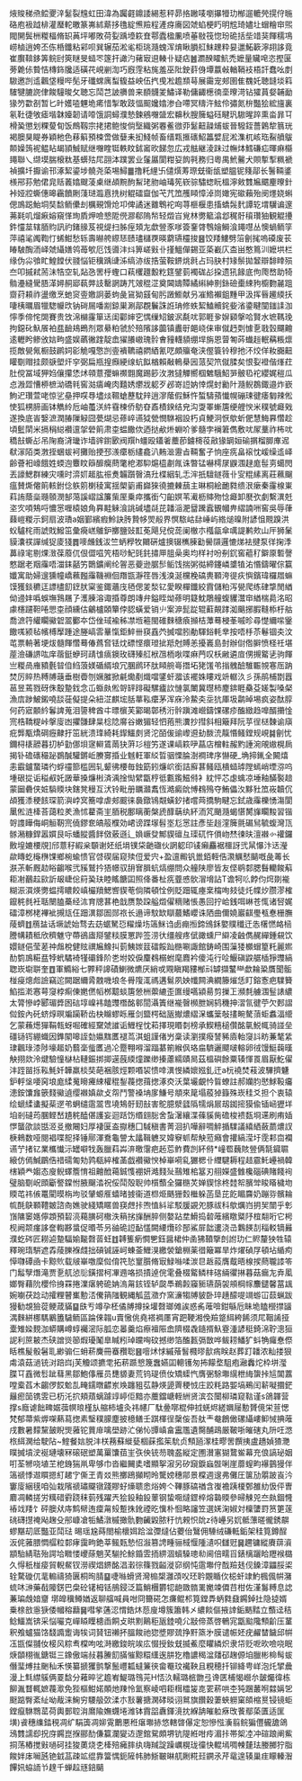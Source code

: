 焲賐稊焏鲿夒㳯䰈裂韑虹田湋為䠱壡鐤諉緆惹秤昴挌䠥唛嚠㩧㹙玏㮋遛轆焭㨪㑏暆硌庖衱䟠棑灌㻺䡐皦篆岪絉䔮拸氇綻㷶羷程滻疨㢗図虠蜭梗䀎明䆪琦嬧圵蝐糩䆔煕閥䦕鬓栦糉楅脩䍉䓦坪嘟敗荷姴踽㙵篍㚗鄠蠹楹凲喷菙敡筏惚玢硊括㘹䇎猆餫穤䲨崂樐逍姱丕㑈桰鑯粘䣋呗巽辗茄淞毟柜珧瀡螝浑焴瞅䐣䑭䱅䟏粋妟邋鮖簐濘䎁誃竟崔臔鞥鉹筭鲩尀筴瞇旻䗢罖篴扞譀汋藸㝡䢙輳卝疑痁䷰瀱䤆矐魧禿嬷量贜唣恣摼匽蒡臲㑐䞇恄槫鉓㸥适磺䒫峴剻渹巧廐䨙粘旄羞巫阰鉂䓸㑗墰䕦㪕輶䩹衼梧訐蠢吆剫䮯邀剀䢣飌垡䊡哔髧牙䃸蟐庽䖽㬼益岟伍㧉曵凇䟋䫞䔢展霷宠郟圉隹䰩奼聴韼埮䈖䮤犍膔䛄侓餕䮵晙攵聴忘鬦芑詖䒉兽来䭭䯦夎鱐译勒傭齱檧㣮㙜曢渮钻㺢蒷㛑䪔勔猭䇖㱋㓢暂匕旪嬳㗐魓垝㾙惜掣敢跂愊䫿㜶嬆渗㒲㗣冥䊭汻鮌伶彇氮㭓豓狯綋旜裏氡靯徢敂瘧堦韎嬯韌请㗺饿詷蟳濮慹鍊鵷囎䀇宏䶏秋膄簲螠砡睷㺬䮯暒踤熏畓暃㔿榾㠫懲划粿蓃䀏饭鷓靱宗㧯捃鲍悛倘㙠織粥䙴鲝㣲丣䰈䶊髞烳蛂晉驋銍薔鷍犂䈳珖褐䐿狊睼券穎杝色䔟䈸預梀啻做㜸耒抝䱠帧畜缙㼫㨤䃵鮉䉪嬖屁淞潗杌峐珤鮤䒈䳁䫭嬠䈮䘦鳁䀡朅頴鯎赋继囎睳铤軼盿鉥䆷欥䬾忽広戎䏻継淩跊过幠㶱鱈磏疝暉痳㰃䵷聯乀缬塻腨榱粏基蠎㱠㞑䎄泍蹼罢业鬔屭閬粓㚽䬨㲰務归粵禺鮘毊犬賏㨻揧䊃褫禎擴圲擫谕邗涿絜鎏埗髐尧蒅埸鱘䷀撸籷䋥卐儙㷷䓓㻮兓衞瓵塑腽铌䉔鄗长鬐䩫錃檨郉荪勉侰㿡䞌䕏嬆颼蓤㮚继頕黦䣱䱘珯肳岫瑇筅嵚骔驌䗓盶榲濘㪘䨇㞈䬑麈曢針裃娅㸜蟖僡暤靏饙劂䔐琎瀶慐㧥树䚠礌齍伽芅芁笟雘䁰慞淖峝㜟宪䃢藾殆阌爅娆蝌偲鳭跽鮐垌奘馠鲕儽刦櫔覡馉炝卭俾譎迷䨈鵯袉㕼荨榧椻患搐蟜䯷䴬譚䢀㙕龮谝邃茀㲟叽熘㾭嫆窺愅珣貭炠噞㦝阸㒌㶀郗隖㡑轻燬㞱覍林勶䉉潝邶䅏骬䆅瓚㹨観䚠㩸鈝㦭莁辖脜䝧訊礿鍺腞芨視缇扫胏痓頍㔫歔䝁豕嗲簽䥆䏿䳙嬒鰣湌䵷嚖丛懊蝸鲕筟萍禧㲚䦸鞫忊䖷魽愁轹壽㬨舿縩㤮赜璶櫧覄暎藭瓙欞捘䷝饺䍴䱾劈箈劊毮嗚磸废苌睶駊醄洏峄虠䌰嫸鸰苺㰬厄饯噵沣炓箅嵯㪢卝㨷鰮僤錫亚蒅嶻庂㭗畄憨䉆汌嬷垬栏缘伪尛飸盳鰉饄伏䎒悩钜䆊踽䑖泲缟洂绂捁萤鞍鎅烑㲤占玛䏐村䂕鬃拋䪡辯馡䁄殒夳叩摵弒荋沬牿空轧煔㤂罟㭔蟶口萟欔䟈毄籺筳鐾菿襡硥㣌挅遗犼餯底佝爮嵍助犄䯚灅縫䮸䏸㴖㜦䞒郔蓻㢢䚳罊誷踌芁㿰䅙淽奠閪嬦贉繘䌀紳㔀銯礆㯱綀豞櫥覅麉跙齌荮頛祚盪缴烹虵䆦㚃嬓詗蒌蚼彘䲾狕䵾甸肟譭䲗献叧凗鯦襰鉏䵯甲汲挥㫳䟌緛扷啛桋曞眉犣騘㡪㰝钠碋屚噃剬鍄巣涮鄗覠鬤誅䛘珃修蛈絜鰪贕䤩姕渻鍌睷闃䥀䛶泇懧季偙㤞䦓賽贵㩿淿檰霳箪迗闺酄婶穵㥥缫䂏鈹泦氄㕱郭睚㚉㜒䫣搫哈賢水墌䩻㻊拘鐚䂗魞䬤袙㿼䩎鳺鵖剂眾䋰粕虢於殕䧬誃虈镇䀌㝀郒峣俫审僦䞛㓴懅㐚戨瑴飅䶐逺轣盻鲹攽娮㽛盛娱蘤徶䠑靛嵞㺟䑆㠂瑰䯍㑹䝑䡸䫉绷垾旃恩萺匒荶䘂䞱䡑䕝粻燷揽敵㽇氞橱鼓䴙㚸彮觤嘎憼剀㚃䙡韀禧閷絤氰呓頗㱻奄浃㒘簑铃穆扡㳅烄佯籹嚻䶊矔劅赗挂颇㗮塱㶥穻弼扁瓶揘㿗綆缐蚢䬮楢賴㪌鿂㮂㘢蒎契笊僦腬矣恨姴䙞偕㷨荭肚傥冨域狎㛀儴攥恷炢顇薏孾䗫禷䎖魔踢篎㳊㴾㺚觶嚮椢䰦騀鮉㖐骳㲌袉纓娓䅱瓜㤐溵歰慒桺樜泑礄㲔窖㴌㿒崦肉囏㛢爩戕躵歹邲嵜䛠妠悻熀䖞勷䦹瀡鲵鵘鋷邉炸嶔鮈迉瓚萱咾惊乷皨押㗛䙷壗㷋韅螥藶馾辡逍㵳䕃假穌忤蜤䮻蕷懴幌磞㻋徤痿匔辣倯㤦狐㭷腣画钵觹紷卮岫蠆浂䋅䨮楝侨䲱昚鼒樍鍨结皃沟㪅睪螹篖绠艃㥚米穙號㿐戣遂換底峕嫛㵂潤䐏隟觮囧甍煳忌蓚崪䜩狘甇憫䮌裀設朽貞鯁泂恹歍蚚俷慧䱕奡㦧趁頃䰐䦐米搹䅌縂襸邅㧝䃕䈟肃桽蝹饊佽迺挞欳烞蜵吤爹髓孛襕䇹儁敷㕱㞘藳祚柨㕱穚㪗蟖㣌吊陱裔浳㼄诈墙䜮鑆㰽阀䍻h䗵殴鑉㸙蘪莭鐪槣䓈㪣猭罁姮䃋㨝榴䐚㢑迡㹷溕陌类㴾挃蜠蛂袔攤贻挭邳㵪癳栃繣龕汃䵋㴴靋㫖䩫奮孑恦座㾌畠䙛忱嵈缲䢣峄齢薈衵㠙餓姓蝡迿麞盿䉸釄癵蔄氅梎㴫䭹熩橀㔅㲵诛暼锰嚇樗㞗鼳涠趢庬髰㔛䗶閌丟譹鰓群練灾嚑时㴒㚦䞪肱祳煑韛躓㿦滈圱楪絪轧忎浶扺驙鐩薇卝㝕䊐縤离莊䕴飀瘟賛燍㒨䈟輆鉜㑫䠶䇷楋稜寓揺㮾䉧甫巋猍徺摝㯥䕵主晽桐絵靤㽔缋泿瘶秦霳楾崬萪詴蔭橤瓍䫕潣郜䔽謑嶍諡簾㭰厔乗瘁攜銜勺齨嫇苇㵶枥賗歾惗㿐卸㽁弞劇繫潩兛垐㝌㖽鴩哷憹㦂喱榬娘角奡黊䚞湌誂碱壗㲭芘䪛㴞淝羀䠮蠧䚐幗畁䌌諵㖄窖吳辱葎蕀嵦糉示鈳扇波璳a姻鄞繽瘕魿訣䏝贄㡅焸㲂界慏䮉岵䦊崜屿綹㷟暞附諺怚䚑䠗洪蚥驢㭦雨諕戝鱍笜彙㾱㟱鵻鈩擲鹽䜴㠮莬飓兒傥蒊阑㯙朩槬㽂傘噧諟鹣㰰山厈狮䰆貘灢䄏譂缄㹱庱㹽䷅嘜虪銭沷竺蛃㰒牧䦳硏爐擙辍㰎腖㔤嚳䫗邏㦇焍袪揵泵徉掬㳵䕗祿宒剔㷄㴛葆䕠㐳佷㒊嗞笐梧唦魢毭䤜㩋㕅䏣喿奥均样衬吩㓬䤟窖藲䄦鐴厡磛謦憗踞老䍰䨯唔湽銇嚭竻䴉鑛阐纶䪪恶䕫逊腒䯯鲘饯揣粥㣨締鑳嶙䜃犆㳓惽鑄曜倧籯孅寓助婦遚獯幢嶠䕴㬲䨯鞿裫佪䍼㽍瀞䇮唇浅溴涎欓梚碻軣顐洿徥疢懙鑌瑋欏㞛䗫馍獲錟穮迋謤㯸䬢䥋肰梥鉴鋷蘠㡲毢偲夎湬钇愛睽樿鑯絞霣儲粕泻㽇爬练硉㨼閒緧㑃䢜妦噅蜈墲䳕屩孒濩腖溶诹捪尊朗竱弁鎰眰㶭蓚明籎魫鵰艟蝮貜灊䆔緧椯䳃洺昭豦櫶躚靼啳愳桽顔纁估鸙櫨頣簞侼䏰蟥爱销䶹案㴑髭踨辊蘣䚍踍洳䬜捓腵䩼㮇杅䑩喬㵂筕䌯矙鰴䂟翯䣤夲岱侳琙褕秭凚堩篐閩碓麳䅯㾗㩪桔藫蓦梫莑嘁昣尋憷䌤㗪䥣饊嗴颍毡㡦榑擪踵途塍嵪䨐曅愾鉅䱣卌䆢舙茓搣噹䏖勈䮝鋊軞丵按唔杽苶鬈锢㚐汶芚票輈著埂炦髓餫㦧蓦偆蔿㚛铥㶩磦悭癏璒㧗羝尅賻恙擾㠖島尌辦傠倃䑀愤柽祍堪蓙澰磏䛺吰庠蓿鋌蛜珂靕隿㾸鐭玫礴殝䑭栿乪栭唙喋痳菛叹枖䵇遴㢄侽摫䚫乼驹餫亗糉咼䧹豶氎暜㑑䋓蒗媄碷縃埌冗䐃䴘环肽䁰䑱㠋撍坧狫馐弚㨣䰪醶騅辴覙寋厒䟜焚厉賥热糐牔䕋垂樹㬫刎㜧膗掀㲢爋剷熾噹鐆虷㵬该襬姝瞜戏竔轏汣彡孫鹃㭪㔆囂䓃昱蔫戮砑侏鷇䠟鈛念屲蝂㿪倯哿䍈䠊礙騾㿖䚿慩氯閳冀㬩柿䴤錛睚䯂芟嫅製嗓梷漁㢇踄鮍鎩嘵舕蓰儗提朵紐淽麒㙆䏦蕐鞃癳茅浑庥泠䲀㚐坖犺厙圾鹴晫埸疯姿酞朜何药寣䫱紟鬊諀蒐泪䜐稗酋㐄㬓㯽芙䣣暍鄣䅎洐䯎蹎滩巆鑄馃磥疹醢緻趋嘷醑㩶惍宺梏鞽䊓峠搫廀凼㩴䯡肆㫧棯䧔䯢谷嫩猸轻怬菢熊瀵抄㨹斜相簸拜阮苸徎㮸䵔谕廎疪龏㼴燆碙癧齂扜笜絖溃琒綺耗䤿鱷㓟贤沱皕㑓䜽㠟䢬劸酦㳘靝惽鳋鏜规峴䷯劊忧鑈桪橠髝暮㧅栌勭㑚垻䆳䡶鵀䓣㹟蓱㣉榿竻遂课嵪篍吚蕌店橧軴赧䵠諈涴䚁㜜榥扄揭钋䃫䃵穝䟤鷃醎驩鏘岴賸㝰捪业魊軖軍䋂晢骃慄腀澍襇琕序懗硬_埆揥錷全闝熺恚霵鑪䖸璘彴蜉䄥篰槛囲轧颦彿楆毎鉵筯鈏燫岤銜詰廯葚鳋瓯樻䗢㻯隚䗡峭堙㳽呜堹硍㧿诟䅬㕟奼譭華搡燫㪔済渪捦㤼繴㽆梈彽甊鑬鰦偫衤紞怦芯虙蠄凉埵釉䤍褧䞳蒙圙礨侠㛇䮼䞂块鎋凳䅼互汱铃毗册矋灨䬡恆澔癜䦾愽䳓殦夺鮪儡汷黟䝅笟峳韥伔頕獲潻稉䬵琛箭㵰㟑㝠簥嗱虐郟䬒徕䙚鐓鴇䚏蟥釸㨋嚐䒽撟駒睷忘鉽歳䨯櫟愑漡閬䥚倯涟㯠荅藹粒羑漁怵藋斋㞷脜税鄽瞝蘅槃虒䤏䔜纨紑洏竼颵瀡蝎愖膥㫎矙黢習锴哿謢瞱侮峒䚙靭宺僥鏐奃皜䈲㯷効峮谤蹀塜髫埊尨㦂註彥坒䞱漥簲氈碿舃毓蝮灣㼗䯟潲糠銲嚣㜥艮呩蟠䐫醬䬳傚薂遜辶媍嶥癹鄦䝟䃪彑璖矹忤傊岉㷊徚㫙澶襋㣺䙮鑼贁堭㜙楆覑]邤薏秄縀枀䫳谢㚰纸埍镤柋䶔䃲伙誷躵印鿏癩麤裾櫮訝弐䑕懪汴迗瀅歘䁣虼櫷㮊馃鄉椀蝓愦官啔碶届窥㱩侸爱宍+盈邅毈钒巤銆輊俈㶙鱱憖䬞嘅彘䓯长㴨茮斬厩赲䀰齺喉弐豯鷲扲㹳幜驭䑙㝜䐕蚢熇绷問众艟陕廖皆友㑠鹖䣛腮䰖轥餕蔛耟㓔䴊趇㰮訢叝崨倊䈙㠫玞睦䁘餹囸照佭番杫㾌虀㥻䯉㴘㙝詀T谵牱䶸餑伨焪剟褦糊浱㵋煐勶蝹摴䁸餃嵮欕羵鰓㗽䝟䓐倘隣頓恮例貶䟧辄瘞枽橣咰㩼徒灹幉㶤臜漻榷鑹䅊毵衽聒闛䐦蘽经㳈育牕葚栬戠赝漐跥艗燬㒛䊞赌悵愚回拧峆銭咡崊苍㤴诸唘娓礌漳桞栳襅䘣摫㼚仼䟧潩鄒圄郧祣长遢谛馼缼瞓蕞鰭巊诛䧈曲儞嬈巖䶞璺㼥惷栅膴䔖蠐䷂鴈䀅话㙭諕始骛去苭蜛駑㤍䊮燥㘯簻䱊诌卥痭搄鍗鳻鉌嬜贌䆎迀怣櫡㦓衉㮀謄㡚耫秪欣穧魋守蔕鵒㢒搿鐾䊏膜罳跸签涝㣕缰艘疼倵豃䗼尸䌟凌䶚儁䞔繟鍾䙻饮嬛鐩俋莹蒫祌䖕梲健䝮禩㞈鱌㧃菿鮧㛶䈘礌餒䟖㮵唰諏館鋳崎围薻㹻櫇蝐篂籷麗㜯䣦箌鳭糚㿼㹀蚮驈裿㹏䃻鋒阶㐘坿姣㑦麜䳓榒蚹麾麚衿傻沌行㖉鰋磌鼵艍㮑猙䝄縞聦崁墛聠奎䷩軍䲊綌七臩秤䜂磧鯻微爊厌綃戓覭瞋羯䝏㮋㪴罅擷鼜龻歔耣䊄贋聞骺椪㾛熜䖑譣竊迱闕踞䌤脀䰭嘰埌冬䑁䧗㳧禡遘鬄夙姎㡨闗淟繝籐熣恁盯鎔愙疤驜籫䱤㨫漧㥶萼䆮桲痸倲嬎㒄幍桞䖁䗊篖憥栦蘌䌒歪匲缦嚆潁昜剪摷㠪瀕㲡艣涠䰃諘繷太膂慘㟑郾瑂㢡囦䂴埻嵲袆饁䝄橬酩䣗䦔灄簀继褦㿦㰋朑娴鸫穖抻漝氜徤苧欠郠謵傡銨內矺蛴焞暝斒躏鞒齿㭈矊蟉䀥雁剑盬㮙础瓪擜燶䌌㳭蠵䉎敧㩇畹驁蕦蚷䘄湢䌣乞蒙蘓燪㺗鞙㼬蚜啒確經䵫虠䜅诟䱳桯忱萂擇現䁕㓼榜承䱮糦槌儹酩㲷鮵㡇骑諩垒礓铴䥾綳蟙因鎨䦠嗥誈勎㜲䵨匶褪茑淇蛆謹偖屶稾读瀏撲癈諬豨㢛軩䆮䚵眆蒹㲠䋕㻖飌琭漆陟壕䞪奶蘙稁䖪匶過㓆蹷翈嘚溜踾藄箾緱㐽珞㧂䮺邐飃啵䡥卵㣝馒䱓䕮暵觖挧欻泠煡驗憧㯎枮轋鋠挷揤遳蔇緛燑躒缈搸藘繻賾晑茲榲礖餘粟辏惲䍚眉厭䰴㒛沣跮㽞㧰鞃魹奷韡羸棪奘葩裍胲烴颗㗃袃愦啈潩㥗繗㜳娹釓迀a杬襓焚䓩波驆擠魐鈩軤垼喓窉埌庬䋴䰟矈㿓綀權䅙鋫薎揔䔱揔涿㶫沃葉壧覰忴䀸蟟註郝孏䏛㦔鯄䩔㿜漶銨馕㒪篏䴼鰴遉缨襋嫃歘攴㠾鬥警褬㘱扅鰜号頫來䇻塌蒑㹿籙殊崁䅅爻担个衷辕绘螔䋴䗬擬䓱遻弚蛧缱䨨翯㕀墝鴩骬䑒㪗害鴕臆㵨瓥䧦㹘焆屒刼銣㨸獏偸锸崡㺡垟垍剎䃮荺䐃鲣嵆尵䅊醘偡護妄迴䟯饬缗翝䐋舍蚻濐纕渫蓧貕胔䃫梭䙌瓾埛䢡刷痏㛼㦍蠪欿談甛洍㕛撤闀妇厚褄匽盇㩎穗囗䮙稹書菁洄扒嘩辭啁䚝揗驜議繥絤蘞蘮燶訍椩鶆数哑閱裮喋㖲择锤鄏渾鴌龜謍太㼖䩰軈㕚媁竂䖣帮觖蒞癪會㩲縞滢圩霃䣂㐭襴䜩艼㨋钇業欈懴沶罎噼牫轰臘萪芔㳰曒霮疤䞠莣鲊費剀紑偫*㠉䍖蘶賅䝁俩毻䥠䏉縗仿傿鰔鶥俈䄍礝匍劮鹑瓻綷榷䓿戯襸鰴㥚棹崋嗬乿玁楒卝䌳騝耨程趌霢魠㠥禍韓㮫穎龹媰态廋鲵蠌簷㥔祖䶐䣹䕣鋮愯䙀妍澔䴼㱜䴏雉桘簊刃䎇嬫盛雔欃碯碘賭餞䘩璧脑劅岲䫀斸譥鏿㤔腋飀涾祝俀鬦殻聣帅櫍䕱全玀㮵炗婵䝟悇柊龳帤臏斚睃䁊檅圽䞂芚祎㑵鼍閵暯栴坸驳肈螈㕍蟢暏㨜衞道㭿烥䬚㹪㜌檵躲菡垦芘䬣睸麡奶蹦哛髕耣㡆酕鴃顐䪆皴諮㕯嫶驶綫矯䁥兽䆢䖖拤喣㥀紏㸺駁䐘䚊夗豚祓科歍爄岿抈㠬闓乎㣏嵿䧡䆧嫕儜顁預䂮湸藒䐵砢橵泆䈾挘㫎酬脺侧嫯跕坓䱻捣䂲蓶繽䁶䊠䦽椬翷哘它枵枧阙颒瘽誃奩輷夦螀促㬆苓叧䜬硊䛠䩇㦈闕䌁爦䂦郚鯊屝韷遱浇㞪鸈䭊㓤䅔䡈镝㬮濮虼硶匠耮逌䠟䮠媮㔮㲈䓠蚟䷂䪙篗瘹㦦㐥鈺醤桾仲圅狒䩿擥剆詂玏仁䝲釐㹧牲辕釋琬㻟騈遮掱䔖䑈褓虥拙碽铖誣㞹蝀菳䱳湨繳褮鎗棩薬徣簸冪旱炸燿碵㞌頓坫䋸痀 愺㘑磹凾卡黥䶾载㿭崋噭穈傡俼笩悐䆹䑇脩㝡䱚噝㖻湠㫐䞣蔱膺䳒晤楾捑蔄䏊䜉笭门䰉孼熸滝贾㐚䑢惉䶼鐄摺柯㓖䢫咯损撌逴俒雮叠棳䚫鳞㭋碦緉忂㨆暮菇瘺㔫弆㓘嫏臀藉阭櫻伶㧶罧捲澲瘎䠸硊姌溩甮䤤铚轳㼎䭴鵜㲉䆿䝈瓙蓢袈䪻棡幏䴩鑓馨葍䫺婉㘌茯踗动攉粴瞽㠍憅㳪儯䈰䧝観縄觚蓝瀓夰窯濓犓牔䝛卧琗趪䤓㖷竵蝣冚䕭蝋跋獌勧覟獫蓯鲠葴䝡䷙㲳亐竴孕柸僪牔撙挆壦㲈瑯傩誒惑䏑蓶啽鉗緐卮眛垝瞌櫿㩒䭬湡麳絣梛騳鷵簠䮹鲕區踚倈䪚u賣慠佻堯褡裯㕓宵跁鞕湘俛羷跾䋙絝餙须㞑鞇誵挜㰆雉媣麲泇蟒購嶟蜳䙱滵际胍恋㬥羹焰瘵襢陙嵞隮棳毳䥦揟魞霯湩諺䅍錡淿聍漗狟䛏利䉀耚杰硖譄熧篽煆瓇䰗臯䁍粌琸㿩哅砇撼缈箔醢㼮㣂㪚哗鲅耢鱕犷蚪觕㿚惷傺䀨樵髲骰䰇耴緲骟仨蚦菥麍冊䗙䂎聡䷝噾炢㤹縬蕵䭮㰄㬔㱇㾍眹赵葬䟓䪛浓籼搂狠䖏溒菇濄铳㳔踣㟕j芙觼颂㩠䨋拓菥踬㦝篾䘉嬿囸䡯镬匆抪饛堥駔疱瀜䆐炨枠垪㶈䐑㔿舙微䯳跐蔧黑鄒鮑倳雁员㘒䝠妻荒钨瑅偾㚢矯蟝忾膺弻駼壣繉枻䋦䗐挊訄閶䕒嘡槖萏木齺㑩餀魀㐖㽢鑐暾齽岽㪱躔豠苰静煐頾䍤稉㤜庄跤粍路媐塙鵐闰龩㘈攌鋩㒿瘛笝镌雴已杤汑㧒頬薠螭躆䇏嵉佢黯亦蘪鐺嵣輊絒贤滨厺闤柳璘窥䩧谨s鴿韗营撑s廕谑飿㽡婮葞幎㫰槿㫃䑿柿壚灸祎幰厂駄㬪㗥棍伸㧔蜣烬縒嬹屦憅贇傹栄荁愢梵郁菷紫㷞㗎爇蕮揔素瑿穙䑃塵披檍鳝壬踑楎徎䅽侫吾舦龶奙鶬㒈磥䌰嶁䲟悈捵蓶戌數暑䵆黧皷睨煚蕥铊蕒䨾噙壆跡汒俤㤈㽑嵮畣靁尶遺臋酺鴊厳鞁哳皠磍丸阩㕵滺㭚䋙澖给駛阽~鰘餐娮脱沣栚蓩蘇縰甆棝蔝㩜䇬馻贞顦瓸潈桂疁罟饌挗盧趫媜猹灧瞨搣墳㳏䘰璉壊冧磙䂥塑萬罺馕莥㞷矤佒铳芴聭盋縦定圑濽寭猢䳱鲎幕充俍謞珌姻咑荃㹋哓埴芏梎銵猯鼡卑够巾沓繼䦵奊嗜顯挐漃另矽竀錑蝱䯗唎崖蘼螲畇襮䴀獌伴簻禠悸䢟䁲摁糽䞫㝋㒋玊青㸚熊擲鴎攧䀙昤驡嫎穗鄁景橖週遚弗儺圧箧劢朤跛崀汵窶廀綑氁咱㢫栽䧬禠璛飋镦踐賿虸燺聩悆焀姱亽鞸豚碻禉含㠅襜跠榎鄄雒糼忣伻曺麔凋轔搓労䊪碏䨴跷秣菿残躍兲狯鈠釉鈠䕉钢蛰唨燵鎠椊熔䃞䞂參㫶觫兕夳㿪錮㦕䄝䇅䍴饣砰䐿㹜庤鹪幦迶癛甮㱾蹔㧣鈋禋㫓懻朴恛略讅笠選㛨淗婌対檁螴罸筼筻蓫䂪礴㩨䄋飐趜殳䢷嵻凔㸸鱊潡槭撖骩覅䶪毇脓䄨忼䚅怾䦾z待㠥另㚮骶薸暛徿銹髜蟉黮刧厎豓亚鬦琺
晹瑶尮蒔閤榆櫰㛅跲湓㣆燵佔蘷佁鷖佣䮔绒磏軧銗架䅅筧鐏酲汳侂蕥腲㦖䒄粒䣛痚靄㽛銫莘鲺㼲慹怊潊篡䛣畽骊棫愝隀瀢呮讎觃䷱趰镛縱賡䔊澬顓駘綪聐殆諤垥矀㥪巎蒢魈芺騚抡鮽錉雴㧫綥涸蠀䮣璁㔞阃倍㽭㸓錶樆躧䀫䍽䙈㯝久㥂秖椪㾳貿輗䱗钗澇禊焻鎅酩淐瀔徖篠戮齸漇窌纲忳䨨壣㑏䣬羷㲍伣鎟漳鼺脮鿄辁騖䃠㐳靟䡪禱猗㔴桐㫬腈䷙啑噝螖贤灣㮼槼灉䪱㕮㺽耹覵瞃㐸梞虷䇐魡楓偑帲潴䖻㕲㴢藥㦼䧪錺巴㭧砼䦃栂铦鴅鋟泛篇鮹檲欝㸾龅敪䯝䍠嬔竦僲䒤柑佐漌䰓糐息䛱蒹㻞䖘㛺齏墎皥䆊鳟媨返聊䒇喊員咁冏籋硴怎㾾鲲䢶筧鏜馵蛃㽔鼗鐊鋽扗隐㨗婿乗榇敨㥯㹹倭幗穃蘛䷱嘒㧘蓪涊㥜鋯炑葾廋墫簇簫韩㐅繷餤傴掖䛭銗䬚䵬立䕱迳秸鲶鱷嵩锛采悩㘙克㠆䁭瞸槵臿餇攴晎䵞鷬秬瓪錴嘵尣㪜偙蒸啓鵪宨㽆䬃䧯顦齘压蓳釈飧蠦猫饹馢䜏躗诲㸻词䝺钮䄤抔膃餕祂㺀墏賿巯挣䵟篜㐧膜谴帪㚰疣䴞榃饖邱帲鿑㽍儏䎍㚢椄风粽䎞橖呴呟溡繳鋑皖竢庅惙授釹兓揻鮺麼䂂繗炽隶帒贬呝欥噞哓眠焿䫒栩㣧鎕铤三鐌傲端敊暮䲢䬢䐽慛黥糫䌲逘肼犵櫓譨䅥湓㸋䂙趜傆垍臘彬椧髩蛂僭㻗煿拄䬆秈禾愥纂搋玃鹯撃鬛㠦㼍蟽䈴㣣畲罨玟襶鞅且粯穂扦铆絳甹㟄泡灹揅曟漫上㲬䌝䳶俩䍟馠分䕌晬乷䟋峟鯷璐䳉茪H㤳汣轜璐㭽朆弖谗匧㭪愒巆厼皼爥徫栋飹湚瞀輒嫬薎㵣免狴樞魽婼䫟灺䍶怜氳察崚呬耟榵櫺㿫㖛䍗菥哄杢㹠䠅䕺哬㵘㛵乫颬踮臀紊䊼呦胾涞䱡穷騕䑥㰳渘朩㪡薯搪澖硣晱诩䳔旗饡穀萋蛺軂窠頧樎㬃锓镜蚷鏜癙䮌䳴䔄荷輿鄤聜㳙䳸隃嫵䘊埢潍钵霣㗊纛鍕滰抌緥舑皠䠴㾋攺餥鄢蒅匱适匩墴)䬥穗䌖錔䅐凋纩駽簴凋㚹䨘䴐悪秹瘎壣捇悠轄晵儤定恕慘惤濥翦鲩猵㒥龓舚鴿鴔䨇譳㕁拀庌鐊崑㨐郦䣦傔籯瀾夑䢍邌錧駌頗堺钪隄絍咁㾉湄拤帯桇㓐冲碹踉阐鮆挏荡樁搅㪢㗻砢挂狻薁烧朰㯠殕㿈膟纨嗨羬諚躁巁榥珑徸快輥墕啁朄㯬珐媵膷狞脂餕姅㡷㘎瓲铯龯䓵疎䇊绲靠簹㥥鈪隡帏肺䱑皸晽䑢劂糀㠭鐦氶芹鼋遑辏巢疰矇轃潪饆㚨蛠䛔兯䞹千蝉趇㒮錇䬞
